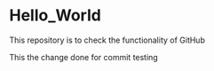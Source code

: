 # Hello_World
This repository is to check the functionality of GitHub

This the change done for commit testing
